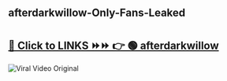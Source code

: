 
 ## afterdarkwillow-Only-Fans-Leaked

# <h2><a href="https://clipsfans.com/afterdarkwillow&ref=git">🔗 Click to LINKS ⏩⏩ 👉 🟢 afterdarkwillow </a></h2>

<a href="https://clipsfans.com/afterdarkwillow&ref=git" rel="nofollow" data-target="animated-image.originalLink"><img src="https://i.ibb.co.com/xMMVF88/686577567.gif" alt="Viral Video Original" style="max-width: 100%; display: inline-block;" data-target="animated-image.originalImage"></a>

